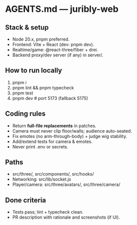 ﻿# AGENTS.md — juribly-web

## Stack & setup
- Node 20.x, pnpm preferred.
- Frontend: Vite + React (dev: pnpm dev).
- Realtime/game: @react-three/fiber + drei.
- Backend proxy/dev server (if any) in server/.

## How to run locally
1) pnpm i
2) pnpm lint && pnpm typecheck
3) pnpm test
4) pnpm dev  # port 5173 (fallback 5175)

## Coding rules
- Return **full-file replacements** in patches.
- Camera must never clip floor/walls; audience auto-seated.
- Fix emotes (no arm-through-body) + judge wig stability.
- Add/extend tests for camera & emotes.
- Never print .env or secrets.

## Paths
- src/three/, src/components/, src/hooks/
- Networking: src/lib/socket.js
- Player/camera: src/three/avatars/, src/three/camera/

## Done criteria
- Tests pass; lint + typecheck clean.
- PR description with rationale and screenshots (if UI).
